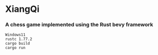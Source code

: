 # XiangQi
### A chess game implemented using the Rust bevy framework
```
Windows11
rustc 1.77.2
cargo build
cargo run
```
